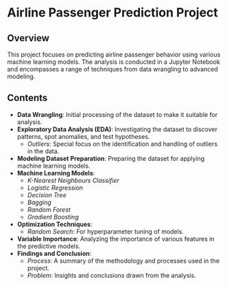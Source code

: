 # Airline Passenger Prediction Project

## Overview
This project focuses on predicting airline passenger behavior using various machine learning models. The analysis is conducted in a Jupyter Notebook and encompasses a range of techniques from data wrangling to advanced modeling.

## Contents
- **Data Wrangling**: Initial processing of the dataset to make it suitable for analysis.
- **Exploratory Data Analysis (EDA)**: Investigating the dataset to discover patterns, spot anomalies, and test hypotheses.
  - *Outliers*: Special focus on the identification and handling of outliers in the data.
- **Modeling Dataset Preparation**: Preparing the dataset for applying machine learning models.
- **Machine Learning Models**: 
  - *K-Nearest Neighbours Classifier*
  - *Logistic Regression*
  - *Decision Tree*
  - *Bagging*
  - *Random Forest*
  - *Gradient Boosting*
- **Optimization Techniques**:
  - *Random Search*: For hyperparameter tuning of models.
- **Variable Importance**: Analyzing the importance of various features in the predictive models.
- **Findings and Conclusion**: 
  - *Process*: A summary of the methodology and processes used in the project.
  - *Problem*: Insights and conclusions drawn from the analysis.

